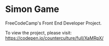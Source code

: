 # Simon Game

FreeCodeCamp's Front End Developer Project.

To view the project, please visit:
https://codepen.io/counterculture/full/XaMRpX/
